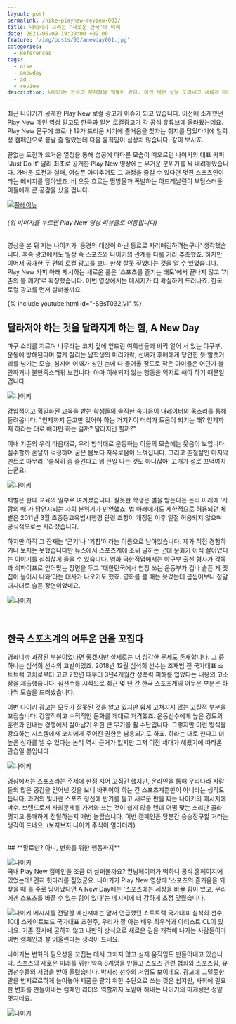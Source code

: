 ```yaml
---
layout: post
permalink: /nike-playnew-review-003/
title: 나이키가 그리는 '새로운 한국'의 미래
date: 2021-06-09 19:30:00 +09:00
feature: '/img/posts/03/anewday001.jpg'
categories:
  - References
tags:
  - nike
  - anewday
  - ad
  - review
description: 나이키는 한국의 문제점을 꿰뚫어 봤다. 이젠 썩은 살을 도려내고 새롭게 태어날 시간.
---
```


최근 나이키가 공개한 Play New 로컬 광고가 이슈가 되고 있습니다. 이전에 소개했던 Play New 메인 영상 말고도 한국과 일본 로컬광고가 각 공식 유튜브에 올라왔는데요. Play New 문구에 코로나 19가 드리운 시기에 즐거움을 찾자는 취지를 담았다기에 일회성 캠페인으로 끝날 줄 알았는데 다음 움직임이 심상치 않습니다. 같이 보시죠.

끝없는 도전과 뜨거운 열정을 통해 성공에 다다른 모습이 떠오르던 나이키의 대표 카피 'Just Do It' 달리 최초로 공개한 Play New 영상에는 무거운 분위기를 싹 내려놓았습니다. 가벼운 도전과 실패, 어설픈 아마추어도 그 과정을 즐길 수 있다면 멋진 스포츠인이라는 메시지를 담아냈죠. 비 오듯 흐르는 땀방울과 폭발하는 아드레날린이 부담스러운 이들에게 큰 공감을 샀을 겁니다.

[![플레이뉴](/img/posts/02/nike000.jpg)](https://sticky-factory.github.io/nike-playnew-review-002/)
###### _(위 이미지를 누르면 Play New 영상 리뷰글로 이동합니다)_

영상을 본 뒤 저는 나이키가 '동경의 대상이 아닌 동료로 자리매김하려는구나' 생각했습니다.  후속 광고에서도 일상 속 스포츠와 나이키의 관계를 다룰 거라 추측했죠. 하지만 이어서 공개한 두 편의 로컬 광고를 보니 한참 잘못 짚었다는 것을 알 수 있었습니다. Play New 카피 아래 제시하는 새로운 룰은 '스포츠를 즐기는 태도'에서 끝나지 않고 '기존의 틀 깨기'로 확장했습니다. 이번 영상에서는 메시지가 더 확실하게 드러나죠. 한국 로컬 광고를 먼저 살펴볼까요.



{% include youtube.html id="-SBsT032jVI" %}


## **달라져야 하는 것을 달라지게 하는 힘, A New Day**

마구 소리를 지르며 나무라는 코치 앞에 엎드린 여학생들과 바짝 얼어 서 있는 야구부, 운동에 방해된다며 짧게 잘리는 남학생의 머리카락, 선배가 후배에게 당연한 듯 빨랫거리를 넘기는 모습, 심지어 어깨가 성인 손에 다 들어올 정도로 작은 아이들은 어딘가 불안하거나 불만족스러워 보입니다. 아마 이해되지 않는 행동을 억지로 해야 하기 때문일 겁니다.

![나이키](/img/posts/03/anewday002.jpg)

강압적이고 획일화된 교육을 받는 학생들의 솔직한 속마음이 내레이터의 목소리를 통해 들려옵니다. "언제까지 듣고만 있어야 하는 거지? 이 머리가 도움이 되기는 해? 언제까지 하라는 대로 해야만 하는 걸까? 달라지긴 할까?"

이내 기존의 우리 마음대로, 우리 방식대로 운동하는 이들의 모습에는 웃음이 보입니다. 실수할까 혼날까 걱정하며 굳은 몸보다 자유로움이 느껴집니다. 그리고 촌철살인 마지막 멘트로 마무리. '솔직히 좀 즐긴다고 뭐 큰일 나는 것도 아니잖아' 고개가 절로 끄덕여지는군요.

![나이키](/img/posts/03/anewday005.jpg)

체벌은 한때 교육의 일부로 여겨졌습니다. 잘못한 학생은 벌을 받는다는 논리 아래에 '사랑의 매'가 당연시되는 사회 분위기가 만연했죠. 법 아래에서도 제한적으로 허용되던 체벌은 2011년 3월 초중등교육법시행령 관련 조항이 개정된 이후 일절 허용되지 않으며 공식적으로는 사라졌습니다.

하지만 아직 그 잔재는 '군기'나 '기합'이라는 이름으로 남아있습니다. 제가 직접 경험하거나 보지는 못했습니다만 뉴스에서 스포츠계에 소위 말하는 군대 문화가 아직 살아있다는 이야기를 심심찮게 들을 수 있습니다. 영화 극한직업에서는 야구부 출신 형사가 각목과 쇠파이프로 얻어맞는 장면을 두고 '대한민국에서 연장 쓰는 운동부가 겁나 슬픈 게 맷집이 늘어서 나와'라는 대사가 나오기도 했죠. 영화를 볼 때는 웃겼는데 곱씹어보니 정말 대사대로 슬픈 장면이었네요.

![나이키](/img/posts/03/anewday006.jpg)

<br>


## **한국 스포츠계의 어두운 면을 꼬집다**
영화니까 과장된 부분이었다면 좋겠지만 실제로는 더 심각한 문제도 존재합니다. 그 중 하나는 심석희 선수의 고발이었죠.  2018년 12월 심석희 선수는 조재범 전 국가대표 쇼트트랙 코치로부터 고교 2학년 때부터 3년4개월간 성폭력 피해를 입었다는 내용의 고소장을 제출했습니다. 심선수를 시작으로  최근 몇 년 간 한국 스포츠계의 어두운 부분은 하나씩 모습을 드러냈습니다.

이번 나이키 광고는 모두가 잘못된 것을 알고 있지만 쉽게 고쳐지지 않는 고질적 부분을 꼬집습니다. 강압적이고 수직적인 문화를 제대로 저격했죠. 운동선수에게 높은 강도의 훈련과 인내는 경쟁에서 살아남기 위한 큰 무기를 쥘 수단입니다. 그렇지만 이런 방식을 강요하는 시스템에서 코치에게 주어진 권한은 남용되기도 하죠. 하라는 대로 한다고 더 높은 성과를 낼 수 있다는 논리 역시 근거가 없지만 그저 이전 세대가 해왔기에 따라온 관습일 뿐입니다.

![나이키](/img/posts/03/anewday007.jpg)

영상에서는 스포츠라는 주제에 한정 지어 꼬집긴 했지만, 온라인을 통해 우리나라 사람들의 많은 공감을 얻어낸 것을 보니 바뀌어야 하는 건 스포츠계뿐만이 아니라는 생각도 듭니다. 과거의 빛바랜 스포츠 정신에 반기를 들고 새로운 판을 짜는 나이키의 메시지에 박수. 브랜드로서 사회문제를 가져와 쓰는 것이 쉽지 않을 텐데 어쩜 맞는 소리만 골라 멋지고 통쾌하게 전달하는지 매번 놀랍습니다. 이번 캠페인은 당분간 승승장구할 거라는 생각이 드네요. (보자보자 나이키 주식이 얼마더라)


<br>
## **말로만? 아니, 변화를 위한 행동까지**

![나이키](/img/posts/03/anewday008.jpg)
<br>
국내 Play New 캠페인을 조금 더 살펴볼까요? 컨닝페이퍼가 떡하니 공식 홈페이지에 있었는데! 괜히 헛다리를 짚었군요. 나이키가 Play New 영상에 '스포츠의 즐거움을 되찾을 때'를 주로 담아냈다면 A New Day에는 '스포츠에는 세상을 바꿀 힘이 있고, 우리에겐 스포츠를 바꿀 수 있는 힘이 있다'는 메시지에 더 강하게 초점 맞췄습니다.


![나이키](/img/posts/03/anewday009.jpg)
메시지를 전달할 메신져에는 앞서 언급했던 쇼트트랙 국가대표 심석희 선수, 10대 스케이트보드 국가대표 조현주, 우리가 잘 아는 배우 최우식과 아티스트 CL이 있네요. 기존 질서에 굴하지 않고 나만의 방식으로 새로운 길을 개척해 나가는 사람들이라 이번 캠페인과 잘 어울린다는 생각이 드네요.


나이키는 변화의 필요성을 꼬집는 데서 그치지 않고 실제 움직임도 만들어내고 있습니다. 스포츠의 새로운 미래를 위한 약속 8계명을 만들고 스포츠 관련 협회와 스포츠팀, 유명선수들의 서명을 받아 올렸습니다. 박지성 선수의 서명도 보이네요. 광고에 그럴듯한 말을 번지르르하게 늘어놓아 제품을 팔기 위한 수단으로 쓰는 것은 쉽지만, 사회에 필요한 변화를 만들어내는 캠페인 리더의 역할까지 도맡아 해내는 나이키의 마케팅은 정말 멋지네요.

![나이키](/img/posts/03/anewday010.jpg)
